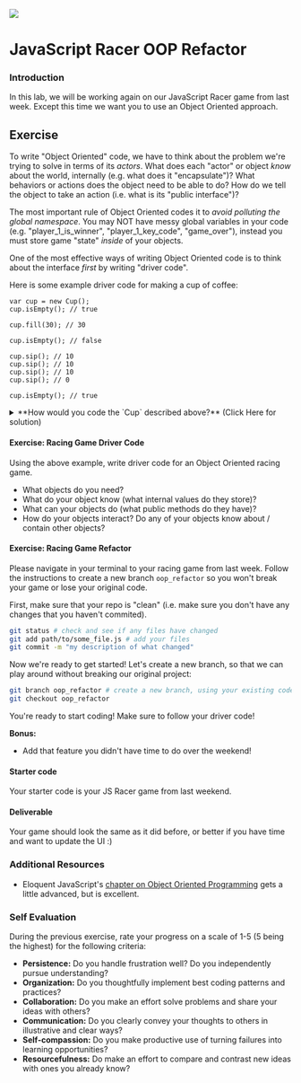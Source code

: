 <!--
Creator: Alex White
Market: SF
-->

![](https://ga-dash.s3.amazonaws.com/production/assets/logo-9f88ae6c9c3871690e33280fcf557f33.png)

# JavaScript Racer OOP Refactor

### Introduction

In this lab, we will be working again on our JavaScript Racer game from last week. Except this time we want you to use an Object Oriented approach.

## Exercise

To write "Object Oriented" code, we have to think about the problem we're trying to solve in terms of its *actors*. What does each "actor" or object _know_ about the world, internally (e.g. what does it "encapsulate")? What behaviors or actions does the object need to be able to do? How do we tell the object to take an action (i.e. what is its "public interface")?

The most important rule of Object Oriented codes it to _avoid polluting the global namespace_. You may NOT have messy global variables in your code (e.g. "player_1_is_winner", "player_1_key_code", "game_over"), instead you must store game "state" _inside_ of your objects.

One of the most effective ways of writing Object Oriented code is to think about the interface _first_ by writing "driver code".

Here is some example driver code for making a cup of coffee:

```
var cup = new Cup();
cup.isEmpty(); // true

cup.fill(30); // 30

cup.isEmpty(); // false

cup.sip(); // 10
cup.sip(); // 10
cup.sip(); // 10
cup.sip(); // 0

cup.isEmpty(); // true
```

<details>
<summary>**How would you code the `Cup` described above?** (Click Here for solution)</summary>
<br>
```js
function Cup() {
    this.current_volume = 0; // percent of liquid in cup
    this.isEmpty = function() {
        return this.current_volume > 0;
    }
    this.fill = function(volume) {
        this.current_volume = this.current_volume + volume;
        // edge case! we can't fill the cup more than 100%!
        if (this.current_volume > 100) {
            this.current_volume = 100; // uh oh, we spilled some!
        }
        return this.current_volume;
    }
    this.sip = function() {
        var remaining_volume = this.current_volume - 10;
        if (remaining_volume > 0){
            var difference = this.current_volume - remaining_volume;
            this.current_volume = remaining_volume;
            return difference;
        } else {
            // edge case! current_volume can't be negative!
            this.current_volume = 0;
            return 0;
        }
    }
}
```
</details>

#### Exercise: Racing Game Driver Code
Using the above example, write driver code for an Object Oriented racing game.

* What objects do you need?
* What do your object know (what internal values do they store)?
* What can your objects do (what public methods do they have)?
* How do your objects interact? Do any of your objects know about / contain other objects?

#### Exercise: Racing Game Refactor

Please navigate in your terminal to your racing game from last week. Follow the instructions to create a new branch `oop_refactor` so you won't break your game or lose your original code.

First, make sure that your repo is "clean" (i.e. make sure you don't have any changes that you haven't commited).

```bash
git status # check and see if any files have changed
git add path/to/some_file.js # add your files
git commit -m "my description of what changed"
```

Now we're ready to get started! Let's create a new branch, so that we can play around without breaking our original project:

```bash
git branch oop_refactor # create a new branch, using your existing code
git checkout oop_refactor
```

You're ready to start coding! Make sure to follow your driver code!

**Bonus:**
- Add that feature you didn't have time to do over the weekend!

#### Starter code

Your starter code is your JS Racer game from last weekend. 

#### Deliverable

Your game should look the same as it did before, or better if you have time and want to update the UI :)

### Additional Resources

- Eloquent JavaScript's [chapter on Object Oriented Programming](http://eloquentjavascript.net/1st_edition/chapter8.html) gets a little advanced, but is excellent.

### Self Evaluation

During the previous exercise, rate your progress on a scale of 1-5 (5 being the highest) for the following criteria:

- **Persistence:** Do you handle frustration well? Do you independently pursue understanding?
- **Organization:** Do you thoughtfully implement best coding patterns and practices?
- **Collaboration:** Do you make an effort solve problems and share your ideas with others?
- **Communication:** Do you clearly convey your thoughts to others in illustrative and clear ways?
- **Self-compassion:** Do you make productive use of turning failures into learning opportunities?
- **Resourcefulness:** Do make an effort to compare and contrast new ideas with ones you already know? 
